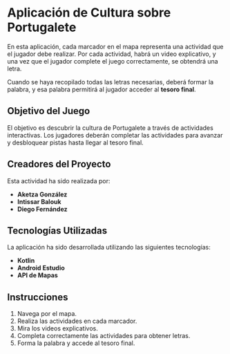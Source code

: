 # Aplicación de Cultura sobre Portugalete

En esta aplicación, cada marcador en el mapa representa una actividad que el jugador debe realizar. Por cada actividad, habrá un video explicativo, y una vez que el jugador complete el juego correctamente, se obtendrá una letra. 

Cuando se haya recopilado todas las letras necesarias, deberá formar la palabra, y esa palabra permitirá al jugador acceder al **tesoro final**.

## Objetivo del Juego

El objetivo es descubrir la cultura de Portugalete a través de actividades interactivas. Los jugadores deberán completar las actividades para avanzar y desbloquear pistas hasta llegar al tesoro final.

## Creadores del Proyecto

Esta actividad ha sido realizada por:

- **Aketza González**
- **Intissar Balouk**
- **Diego Fernández**

## Tecnologías Utilizadas

La aplicación ha sido desarrollada utilizando las siguientes tecnologías:

- **Kotlin** 
- **Android Estudio** 
- **API de Mapas** 

## Instrucciones

1. Navega por el mapa.
2. Realiza las actividades en cada marcador.
3. Mira los videos explicativos.
4. Completa correctamente las actividades para obtener letras.
5. Forma la palabra y accede al tesoro final.





